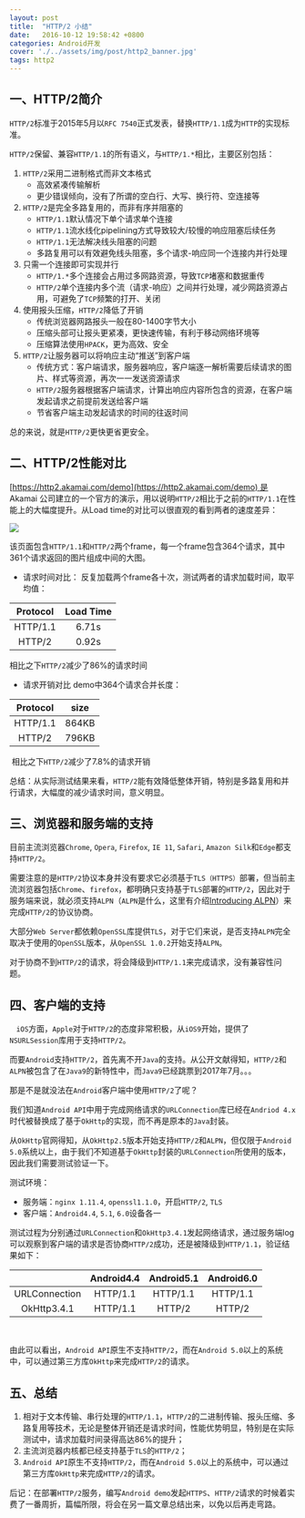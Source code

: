 ```yaml
---
layout: post
title:  "HTTP/2 小结"
date:   2016-10-12 19:58:42 +0800
categories: Android开发
cover: './../assets/img/post/http2_banner.jpg'
tags: http2
---
```


## 一、HTTP/2简介

```HTTP/2```标准于2015年5月以```RFC 7540```正式发表，替换```HTTP/1.1```成为```HTTP```的实现标准。

```HTTP/2```保留、兼容```HTTP/1.1```的所有语义，与```HTTP/1.*```相比，主要区别包括：

1. ```HTTP/2```采用二进制格式而非文本格式
 	* 高效紧凑传输解析
	* 更少错误倾向，没有了所谓的空白行、大写、换行符、空连接等
2. ```HTTP/2```是完全多路复用的，而非有序并阻塞的
	* ```HTTP/1.1```默认情况下单个请求单个连接
	* ```HTTP/1.1```流水线化pipelining方式导致较大/较慢的响应阻塞后续任务
	* ```HTTP/1.1```无法解决线头阻塞的问题
	* 多路复用可以有效避免线头阻塞，多个请求-响应同一个连接内并行处理
3. 只需一个连接即可实现并行
	* ```HTTP/1.*```多个连接会占用过多网路资源，导致```TCP```堵塞和数据重传
	* ```HTTP/2```单个连接内多个流（请求-响应）之间并行处理，减少网路资源占用，可避免了```TCP```频繁的打开、关闭
4. 使用报头压缩，```HTTP/2```降低了开销
	* 传统浏览器网路报头一般在80-1400字节大小
	* 压缩头部可让报头更紧凑，更快速传输，有利于移动网络环境等
	* 压缩算法使用```HPACK```，更为高效、安全
5. ```HTTP/2```让服务器可以将响应主动“推送”到客户端
	* 传统方式：客户端请求，服务器响应，客户端逐一解析需要后续请求的图片、样式等资源，再次一一发送资源请求
	* ```HTTP/2```服务器根据客户端请求，计算出响应内容所包含的资源，在客户端发起请求之前提前发送给客户端
	* 节省客户端主动发起请求的时间的往返时间

总的来说，就是```HTTP/2```更快更省更安全。
 
 
## 二、HTTP/2性能对比

[https://http2.akamai.com/demo](https://http2.akamai.com/demo) 是 Akamai 公司建立的一个官方的演示，用以说明```HTTP/2```相比于之前的```HTTP/1.1```在性能上的大幅度提升。从Load time的对比可以很直观的看到两者的速度差异：

![](./../assets/img/post/http2_1.jpg)

该页面包含```HTTP/1.1```和```HTTP/2```两个frame，每一个frame包含364个请求，其中361个请求返回的图片组成中间的大图。

* 请求时间对比：
反复加载两个frame各十次，测试两者的请求加载时间，取平均值：

|Protocol|Load Time|
|:---:|:---:|
| HTTP/1.1 | 6.71s |
| HTTP/2 | 0.92s |

相比之下```HTTP/2```减少了86%的请求时间

* 请求开销对比
demo中364个请求合并长度：

|Protocol|size|
|:---:|:---:|
| HTTP/1.1 | 864KB |
| HTTP/2 | 796KB |

 相比之下```HTTP/2```减少了7.8%的请求开销

总结：从实际测试结果来看，```HTTP/2```能有效降低整体开销，特别是多路复用和并行请求，大幅度的减少请求时间，意义明显。

## 三、浏览器和服务端的支持

目前主流浏览器```Chrome```, ```Opera```, ```Firefox```, ```IE 11```, ```Safari```, ```Amazon Silk```和```Edge```都支持```HTTP/2```。

需要注意的是```HTTP/2```协议本身并没有要求它必须基于```TLS（HTTPS）```部署，但当前主流浏览器包括```Chrome```、```firefox```，都明确只支持基于```TLS```部署的```HTTP/2```，因此对于服务端来说，就必须支持```ALPN```（```ALPN```是什么，这里有介绍[Introducing ALPN](http://www.eclipse.org/jetty/documentation/current/alpn-chapter.html)）来完成```HTTP/2```的协议协商。

大部分```Web Server```都依赖```OpenSSL```库提供```TLS```，对于它们来说，是否支持```ALPN```完全取决于使用的```OpenSSL```版本，从```OpenSSL 1.0.2```开始支持```ALPN```。

对于协商不到```HTTP/2```的请求，将会降级到```HTTP/1.1```来完成请求，没有兼容性问题。
 
## 四、客户端的支持
 
 ```iOS```方面，```Apple```对于```HTTP/2```的态度非常积极，从```iOS9```开始，提供了```NSURLSession```库用于支持```HTTP/2```。

而要```Android```支持```HTTP/2```，首先离不开```Java```的支持。从公开文献得知，```HTTP/2```和```ALPN```被包含了在```Java9```的新特性中，而```Java9```已经跳票到2017年7月。。。

那是不是就没法在```Android```客户端中使用```HTTP/2```了呢？

我们知道```Android API```中用于完成网络请求的```URLConnection```库已经在```Andriod 4.x```时代被替换成了基于```OkHttp```的实现，而不再是原本的```Java```封装。

从```OkHttp```官网得知，从```OkHttp2.5```版本开始支持```HTTP/2```和```ALPN```，但仅限于```Android 5.0```系统以上，由于我们不知道基于```OkHttp```封装的```URLConnection```所使用的版本，因此我们需要测试验证一下。

测试环境：

* 服务端：```nginx 1.11.4```, ```openssl1.1.0```，开启```HTTP/2```, ```TLS```
* 客户端：```Android4.4```, ```5.1```, ```6.0```设备各一

测试过程为分别通过```URLConnection```和```OkHttp3.4.1```发起网络请求，通过服务端log可以观察到客户端的请求是否协商```HTTP/2```成功，还是被降级到```HTTP/1.1```，验证结果如下：

||Android4.4|Android5.1|Android6.0|
|:---:|:---:|:---:|:---:|
|URLConnection |	HTTP/1.1 | HTTP/1.1 |	 HTTP/1.1
|OkHttp3.4.1 | HTTP/1.1 | HTTP/2 | HTTP/2
 

由此可以看出，```Android API```原生不支持```HTTP/2```，而在```Android 5.0```以上的系统中，可以通过第三方库```OkHttp```来完成```HTTP/2```的请求。
 

## 五、总结

1. 相对于文本传输、串行处理的```HTTP/1.1```，```HTTP/2```的二进制传输、报头压缩、多路复用等技术，无论是整体开销还是请求时间，性能优势明显，特别是在实际测试中，请求加载时间录得高达86%的提升；
2. 主流浏览器内核都已经支持基于```TLS```的```HTTP/2```；
3. ```Android API```原生不支持```HTTP/2```，而在```Android 5.0```以上的系统中，可以通过第三方库```OkHttp```来完成```HTTP/2```的请求。

后记：在部署```HTTP/2```服务，编写```Android demo```发起```HTTPS```、```HTTP/2```请求的时候着实费了一番周折，篇幅所限，将会在另一篇文章总结出来，以免以后再走弯路。